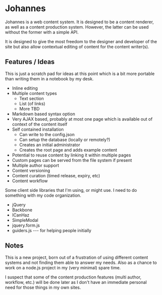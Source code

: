# Johannes

Johannes is a web content system. It is designed to be a content renderer, as well as a content production system. However, the latter can be used without the former with a simple API.

It is designed to give the most freedom to the designer and developer of the site but also allow contextual editing of content for the content writer(s).

## Features / Ideas

This is just a scratch pad for ideas at this point which is a bit more portable than writing them in a notebook by my desk.

 * Inline editing
 * Multiple content types
     * Text section
     * List (of links)
     * More TBD
 * Markdown based syntax option
 * Very AJAX based, probably at most one page which is available out of context of the content itself
 * Self contained installation
     * Can write to the config.json
     * Can setup the database (locally or remotely?)
     * Creates an initial administrator
     * Creates the root page and adds example content
 * Potential to reuse content by linking it within multiple pages
 * Custom pages can be served from the file system if present
 * Multiple author support
 * Content versioning
 * Content curation (timed release, expiry, etc)
 * Content workflow

Some client side libraries that I'm using, or might use. I need to do something with my code organization.

 * jQuery
 * Backbone
 * ICanHaz
 * SimpleModal
 * jquery.form.js
 * guiders.js --- for helping people initially 

## Notes

This is a new project, born out of a frustration of using different content systems and not finding them able to answer my needs. Also as a chance to work on a node.js project in my (very minimal) spare time. 

I suspect that some of the content production features (multi author, workflow, etc.) will be done later as I don't have an immediate personal need for those things in my own sites.